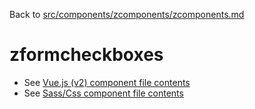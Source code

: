 Back to [src/components/zcomponents/zcomponents.md](../zcomponents.md)

# zformcheckboxes

 - See [Vue.js (v2) component file contents](./zformcheckboxes.vue)
 - See [Sass/Css component file contents](./zformcheckboxes.scss)
